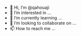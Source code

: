 - 👋 Hi, I’m @qahouaji
- 👀 I’m interested in ...
- 🌱 I’m currently learning ...
- 💞️ I’m looking to collaborate on ...
- 📫 How to reach me ...

<!---
qahouaji/qahouaji is a ✨ special ✨ repository because its `README.md` (this file) appears on your GitHub profile.
You can click the Preview link to take a look at your changes.
--->
